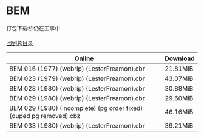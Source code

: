 # BEM

打包下载📦仍在工事中

[回到总目录](/Catalogs.md)







Online | Download
--- | ---
BEM 016 (1977) (webrip) (LesterFreamon).cbr | 21.81MiB
BEM 023 (1979) (webrip) (LesterFreamon).cbr | 43.07MiB
BEM 028 (1980) (webrip) (LesterFreamon).cbr | 30.88MiB
BEM 029 (1980) (webrip) (LesterFreamon).cbr | 29.60MiB
BEM 029 (1980) (incomplete) (pg order fixed) (duped pg removed).cbz | 46.16MiB
BEM 033 (1980) (webrip) (LesterFreamon).cbr | 39.21MiB